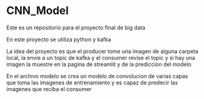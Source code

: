 # CNN_Model
Este es un repositorio para el proyecto final de big data

En este proyecto se utiliza python y kafka

La idea del proyecto es que el producer tome una imagen de alguna carpeta local, la envie a un topic de kafka y el consumer revise el topic y si hay una imagen la muestre en la pagina de streamlit y de la prediccion del modelo

En el archivo modelo se crea un modelo de convolucion de varias capas que toma las imagenes de entrenamiento y es capaz de predecir las imagenes que reciba el consumer
